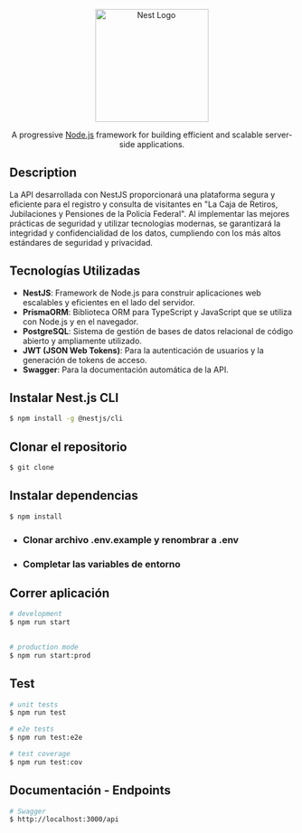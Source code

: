 <p align="center">
  <a href="http://nestjs.com/" target="blank"><img src="https://nestjs.com/img/logo-small.svg" width="200" alt="Nest Logo" /></a>
</p>

[circleci-image]: https://img.shields.io/circleci/build/github/nestjs/nest/master?token=abc123def456
[circleci-url]: https://circleci.com/gh/nestjs/nest

  <p align="center">A progressive <a href="http://nodejs.org" target="_blank">Node.js</a> framework for building efficient and scalable server-side applications.</p>
    <p align="center">

## Description

La API desarrollada con NestJS proporcionará una plataforma segura y eficiente para el registro y consulta de visitantes en "La Caja de Retiros, Jubilaciones y Pensiones de la Policía Federal". Al implementar las mejores prácticas de seguridad y utilizar tecnologías modernas, se garantizará la integridad y confidencialidad de los datos, cumpliendo con los más altos estándares de seguridad y privacidad.

## Tecnologías Utilizadas

- **NestJS**: Framework de Node.js para construir aplicaciones web escalables y eficientes en el lado del servidor.
- **PrismaORM**: Biblioteca ORM para TypeScript y JavaScript que se utiliza con Node.js y en el navegador.
- **PostgreSQL**: Sistema de gestión de bases de datos relacional de código abierto y ampliamente utilizado.
- **JWT (JSON Web Tokens)**: Para la autenticación de usuarios y la generación de tokens de acceso.
- **Swagger**: Para la documentación automática de la API.

## Instalar Nest.js CLI

```bash
$ npm install -g @nestjs/cli
```

## Clonar el repositorio

```bash
$ git clone 
```

## Instalar dependencias

```bash
$ npm install
```
- ### Clonar archivo .env.example y renombrar a .env
- ### Completar las variables de entorno

## Correr aplicación

```bash
# development
$ npm run start

 
# production mode
$ npm run start:prod
```

## Test

```bash
# unit tests
$ npm run test

# e2e tests
$ npm run test:e2e

# test coverage
$ npm run test:cov
```

## Documentación - Endpoints

```bash
# Swagger
$ http://localhost:3000/api
```
